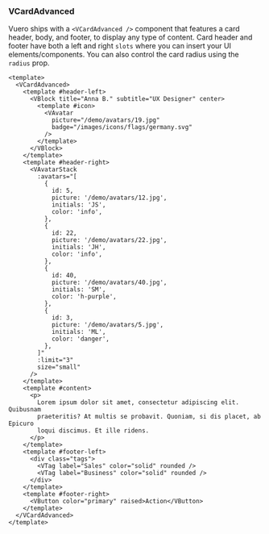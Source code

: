 ### VCardAdvanced

Vuero ships with a `<VCardAdvanced />` component that features a card header,
body, and footer, to display any type of content.
Card header and footer have both a left and right `slots` where you
can insert your UI elements/components. You can also control the card radius
using the `radius` prop.

<!--code-->

```vue
<template>
  <VCardAdvanced>
    <template #header-left>
      <VBlock title="Anna B." subtitle="UX Designer" center>
        <template #icon>
          <VAvatar
            picture="/demo/avatars/19.jpg"
            badge="/images/icons/flags/germany.svg"
          />
        </template>
      </VBlock>
    </template>
    <template #header-right>
      <VAvatarStack
        :avatars="[
          {
            id: 5,
            picture: '/demo/avatars/12.jpg',
            initials: 'JS',
            color: 'info',
          },
          {
            id: 22,
            picture: '/demo/avatars/22.jpg',
            initials: 'JH',
            color: 'info',
          },
          {
            id: 40,
            picture: '/demo/avatars/40.jpg',
            initials: 'SM',
            color: 'h-purple',
          },
          {
            id: 3,
            picture: '/demo/avatars/5.jpg',
            initials: 'ML',
            color: 'danger',
          },
        ]"
        :limit="3"
        size="small"
      />
    </template>
    <template #content>
      <p>
        Lorem ipsum dolor sit amet, consectetur adipiscing elit. Quibusnam
        praeteritis? At multis se probavit. Quoniam, si dis placet, ab Epicuro
        loqui discimus. Et ille ridens.
      </p>
    </template>
    <template #footer-left>
      <div class="tags">
        <VTag label="Sales" color="solid" rounded />
        <VTag label="Business" color="solid" rounded />
      </div>
    </template>
    <template #footer-right>
      <VButton color="primary" raised>Action</VButton>
    </template>
  </VCardAdvanced>
</template>
```

<!--/code-->
